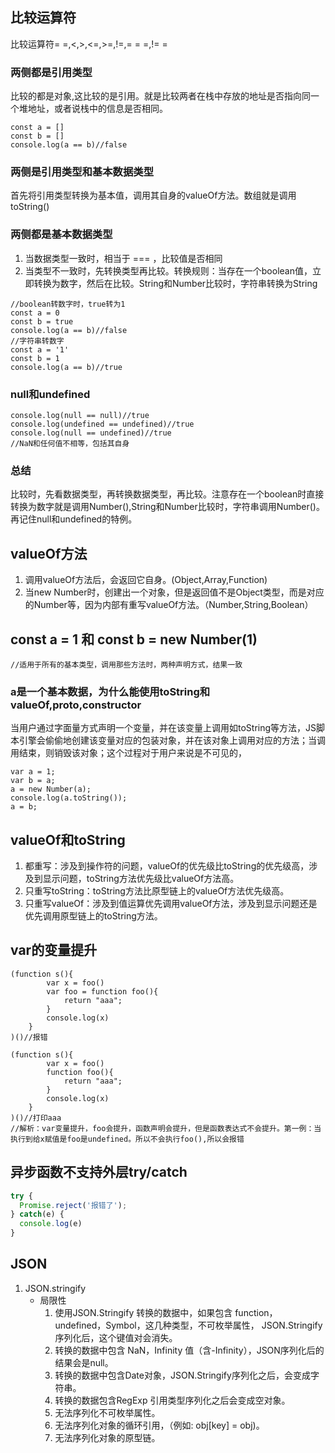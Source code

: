 ## 比较运算符
比较运算符= =,<,>,<=,>=,!=,= = =,!= =
### 两侧都是引用类型
比较的都是对象,这比较的是引用。就是比较两者在栈中存放的地址是否指向同一个堆地址，或者说栈中的信息是否相同。
```
const a = []
const b = []
console.log(a == b)//false
```
### 两侧是引用类型和基本数据类型
首先将引用类型转换为基本值，调用其自身的valueOf方法。数组就是调用toString()
### 两侧都是基本数据类型
1. 当数据类型一致时，相当于 === ，比较值是否相同
2. 当类型不一致时，先转换类型再比较。转换规则：当存在一个boolean值，立即转换为数字，然后在比较。String和Number比较时，字符串转换为String
```
//boolean转数字时，true转为1
const a = 0
const b = true
console.log(a == b)//false
//字符串转数字
const a = '1'
const b = 1
console.log(a == b)//true
```
### null和undefined
```
console.log(null == null)//true
console.log(undefined == undefined)//true
console.log(null == undefined)//true
//NaN和任何值不相等，包括其自身
```
### 总结
比较时，先看数据类型，再转换数据类型，再比较。注意存在一个boolean时直接转换为数字就是调用Number(),String和Number比较时，字符串调用Number()。再记住null和undefined的特例。


## valueOf方法
1. 调用valueOf方法后，会返回它自身。(Object,Array,Function)
2. 当new Number时，创建出一个对象，但是返回值不是Object类型，而是对应的Number等，因为内部有重写valueOf方法。（Number,String,Boolean）

## const a = 1 和 const b = new Number(1)
```
//适用于所有的基本类型，调用那些方法时，两种声明方式，结果一致
```
### a是一个基本数据，为什么能使用toString和valueOf,__proto__,constructor
当用户通过字面量方式声明一个变量，并在该变量上调用如toString等方法，JS脚本引擎会偷偷地创建该变量对应的包装对象，并在该对象上调用对应的方法；当调用结束，则销毁该对象；这个过程对于用户来说是不可见的，
```
var a = 1;
var b = a;
a = new Number(a);
console.log(a.toString());
a = b;
```

## valueOf和toString
1. 都重写：涉及到操作符的问题，valueOf的优先级比toString的优先级高，涉及到显示问题，toString方法优先级比valueOf方法高。
2.  只重写toString：toString方法比原型链上的valueOf方法优先级高。
3.  只重写valueOf：涉及到值运算优先调用valueOf方法，涉及到显示问题还是优先调用原型链上的toString方法。

## var的变量提升
```
(function s(){
        var x = foo()
        var foo = function foo(){
            return "aaa";
        }
        console.log(x)
    }
)()//报错

(function s(){
        var x = foo()
        function foo(){
            return "aaa";
        }
        console.log(x)
    }
)()//打印aaa
//解析：var变量提升，foo会提升，函数声明会提升，但是函数表达式不会提升。第一例：当执行到给x赋值是foo是undefined。所以不会执行foo(),所以会报错
```
## 异步函数不支持外层try/catch
```javascript
try {
  Promise.reject('报错了');
} catch(e) {
  console.log(e)
}
```
## JSON
1. JSON.stringify
   - 局限性
     1. 使用JSON.Stringify 转换的数据中，如果包含 function，undefined，Symbol，这几种类型，不可枚举属性， JSON.Stringify序列化后，这个键值对会消失。
     2. 转换的数据中包含 NaN，Infinity 值（含-Infinity），JSON序列化后的结果会是null。
     3. 转换的数据中包含Date对象，JSON.Stringify序列化之后，会变成字符串。
     4. 转换的数据包含RegExp 引用类型序列化之后会变成空对象。
     5. 无法序列化不可枚举属性。
     6. 无法序列化对象的循环引用，（例如: obj[key] = obj)。
     7. 无法序列化对象的原型链。
